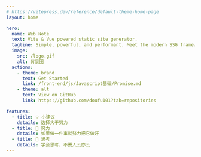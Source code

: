 ```yaml
---
# https://vitepress.dev/reference/default-theme-home-page
layout: home

hero:
  name: Web Note
  text: Vite & Vue powered static site generator.
  tagline: Simple, powerful, and performant. Meet the modern SSG framework you've always wanted.
  image:
    src: /logo.gif
    alt: 背景图
  actions:
    - theme: brand
      text: Get Started
      link: /front-end/js/Javascript基础/Promise.md
    - theme: alt
      text: View on GitHub
      link: https://github.com/doufu101?tab=repositories

features:
  - title: 💡 小建议
    details: 选择大于努力
  - title: 💪 努力
    details: 如果做一件事就努力把它做好
  - title: 🤔 思考
    details: 学会思考，不要人云亦云
---
```

